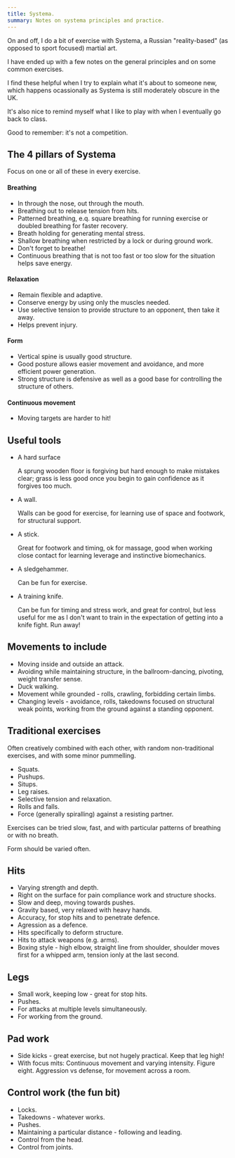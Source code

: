```yaml
---
title: Systema.
summary: Notes on systema principles and practice.
---
```


On and off, I do a bit of exercise with Systema, a Russian "reality-based" (as opposed to sport focused) martial art.

I have ended up with a few notes on the general principles and on some common exercises.

I find these helpful when I try to explain what it's about to someone new, which happens ocassionally as Systema is still moderately obscure in the UK.

It's also nice to remind myself what I like to play with when I eventually go back to class.

Good to remember: it's not a competition.

## The 4 pillars of Systema

Focus on one or all of these in every exercise.

#### Breathing

* In through the nose, out through the mouth.
* Breathing out to release tension from hits.
* Patterned breathing, e.q. square breathing for running exercise or doubled breathing for faster recovery.
* Breath holding for generating mental stress.
* Shallow breathing when restricted by a lock or during ground work.
* Don't forget to breathe!
* Continuous breathing that is not too fast or too slow for the situation helps save energy.

#### Relaxation

* Remain flexible and adaptive.
* Conserve energy by using only the muscles needed.
* Use selective tension to provide structure to an opponent, then take it away.
* Helps prevent injury.

#### Form

* Vertical spine is usually good structure.
* Good posture allows easier movement and avoidance, and more efficient power generation.
* Strong structure is defensive as well as a good base for controlling the structure of others.

#### Continuous movement

* Moving targets are harder to hit!

## Useful tools

*   A hard surface

    A sprung wooden floor is forgiving but hard enough to make mistakes clear; grass is less good once you begin to gain confidence as it forgives too much.

*   A wall.

    Walls can be good for exercise, for learning use of space and footwork, for structural support.

*   A stick.

    Great for footwork and timing, ok for massage, good when working close contact for learning leverage and instinctive biomechanics.

*   A sledgehammer.

    Can be fun for exercise.

*   A training knife.

    Can be fun for timing and stress work, and great for control, but less useful for me as I don't want to train in the expectation of getting into a knife fight. Run away!


## Movements to include

* Moving inside and outside an attack.
* Avoiding while maintaining structure, in the ballroom-dancing, pivoting, weight transfer sense.
* Duck walking.
* Movement while grounded - rolls, crawling, forbidding certain limbs.
* Changing levels - avoidance, rolls, takedowns focused on structural weak points, working from the ground against a standing opponent.

## Traditional exercises

Often creatively combined with each other, with random non-traditional exercises, and with some minor pummelling.

* Squats.
* Pushups.
* Situps.
* Leg raises.
* Selective tension and relaxation.
* Rolls and falls.
* Force (generally spiralling) against a resisting partner.

Exercises can be tried slow, fast, and with particular patterns of breathing or with no breath.

Form should be varied often.

## Hits

* Varying strength and depth.
* Right on the surface for pain compliance work and structure shocks.
* Slow and deep, moving towards pushes.
* Gravity based, very relaxed with heavy hands.
* Accuracy, for stop hits and to penetrate defence.
* Agression as a defence.
* Hits specifically to deform structure.
* Hits to attack weapons (e.g. arms).
* Boxing style - high elbow, straight line from shoulder, shoulder moves first for a whipped arm, tension ionly at the last second.

## Legs

* Small work, keeping low - great for stop hits.
* Pushes.
* For attacks at multiple levels simultaneously.
* For working from the ground.

## Pad work

* Side kicks - great exercise, but not hugely practical. Keep that leg high!
* With focus mits:
  Continuous movement and varying intensity.
  Figure eight.
  Aggression vs defense, for movement across a room.

## Control work (the fun bit)
* Locks.
* Takedowns - whatever works.
* Pushes.
* Maintaining a particular distance - following and leading.
* Control from the head.
* Control from joints.


